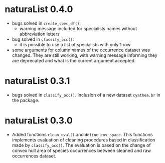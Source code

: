 # naturaList 0.4.0
* bugs solved in `create_spec_df()`:
    * warning message included for specialists names without abbreviation letters
* bug solved in `classify_occ()`:
    * it is possible to use a list of specialists with only 1 row
* some arguments for column names of the occurrence dataset was changed. They are 
still working, with warning message informing they are deprecated and what is the
current argument accepted. 

# naturaList 0.3.1

* bugs solved in `classify_occ()`. Inclusion of a new dataset `cyathea.br` in the package.

# naturaList 0.3.0

* Added functions `clean_eval()` and `define_env_space`. This functions implements evaluation of cleaning procedures based in classification made by `classify_occ()`. The evaluation is based on the change of convex hull area of species occurrences between cleaned and raw occurrences dataset.
